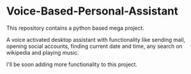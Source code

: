 # Voice-Based-Personal-Assistant
This repository contains a python based mega project.

A voice activated desktop assistant with functionality like sending mail, opening social accounts,
finding current date and time, any search on wikipedia and playing music.

I'll be soon adding more functionality to this project.
